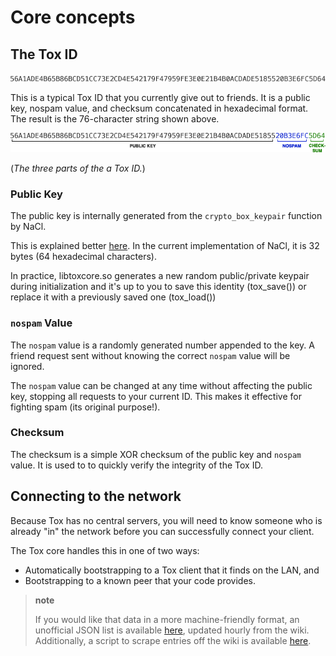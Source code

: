 # Core concepts
## The Tox ID

![](_static/public_key.png)

This is a typical Tox ID that you currently give out to friends. It is a public key, nospam value, and checksum concatenated in hexadecimal format. The result is the 76-character string shown above.

![](_static/public_key_bd.png)

(*The three parts of the a Tox ID.*)

### Public Key

The public key is internally generated from the `crypto_box_keypair` function by NaCl.

This is explained better [here](http://nacl.cr.yp.to/box.html). In the current implementation of NaCl, it is 32 bytes (64 hexadecimal characters).

In practice, libtoxcore.so generates a new random public/private keypair during initialization and it's up to you to save this identity (tox\_save()) or replace it with a previously saved one (tox\_load())

### `nospam` Value

The `nospam` value is a randomly generated number appended to the key. A friend request sent without knowing the correct `nospam` value will be ignored.

The `nospam` value can be changed at any time without affecting the public key, stopping all requests to your current ID. This makes it effective for fighting spam (its original purpose!).

### Checksum

The checksum is a simple XOR checksum of the public key and `nospam` value. It is used to to quickly verify the integrity of the Tox ID.

## Connecting to the network
Because Tox has no central servers, you will need to know someone who is already "in" the network before you can successfully connect your client.

The Tox core handles this in one of two ways:

-   Automatically bootstrapping to a Tox client that it finds on the LAN, and
-   Bootstrapping to a known peer that your code provides.

> **note**
>
> If you would like that data in a more machine-friendly format, an
> unofficial JSON list is available
> [here](https://dist-build.tox.im/Nodefile.json), updated hourly from
> the wiki. Additionally, a script to scrape entries off the wiki is
> available [here](https://github.com/Jman012/Tox-DHTservers-Updater).
